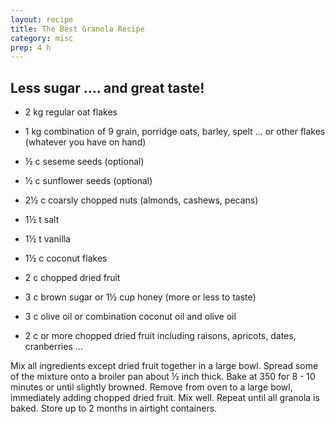 ```yaml
---
layout: recipe
title: The Best Granola Recipe
category: misc
prep: 4 h
---
```

Less sugar .... and great taste!
---
- 2 kg regular oat flakes
- 1 kg combination of 9 grain, porridge oats, barley, spelt ... or other flakes (whatever you have on hand)
- ½ c seseme seeds (optional)
- ½ c sunflower seeds (optional)
- 2½ c coarsly chopped nuts (almonds, cashews, pecans)
- 1½ t salt
- 1½ t vanilla
- 1½ c coconut flakes
- 2 c chopped dried fruit
- 3 c brown sugar or 1½ cup honey (more or less to taste)
- 3 c olive oil or combination coconut oil and olive oil

- 2 c or more chopped dried fruit including raisons, apricots, dates, cranberries ...

Mix all ingredients except dried fruit together in a large bowl. 
Spread some of the mixture onto a broiler pan about ½ inch thick. Bake at 350 for 8 - 10
minutes or until slightly browned. Remove from oven to a large bowl, immediately adding chopped dried fruit. Mix well. Repeat until all granola is baked. 
Store up to 2 months in airtight containers.
